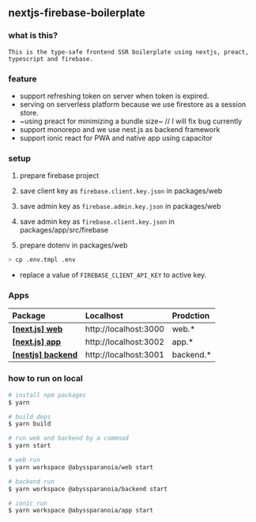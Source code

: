 ## nextjs-firebase-boilerplate

### what is this?

`This is the type-safe frontend SSR boilerplate using nextjs, preact, typescript and firebase.`

### feature

- support refreshing token on server when token is expired.
- serving on serverless platform because we use firestore as a session store.
- ~using preact for minimizing a bundle size~ // I will fix bug currently
- support monorepo and we use nest.js as backend framework
- support ionic react for PWA and native app using capacitor

### setup

1. prepare firebase project
2. save client key as `firebase.client.key.json` in packages/web
3. save admin key as `firebase.admin.key.json` in packages/web
4. save admin key as `firebase.client.key.json` in packages/app/src/firebase

5. prepare dotenv in packages/web

```bash
> cp .env.tmpl .env
```

- replace a value of `FIREBASE_CLIENT_API_KEY` to active key.

### Apps

| Package                                    | Localhost             | Prodction  |
| :----------------------------------------- | :-------------------- | :--------- |
| **[[next.js] web](./packages/web)**        | http://localhost:3000 | web.\*     |
| **[[next.js] app](./packages/app)**        | http://localhost:3002 | app.\*     |
| **[[nestjs] backend](./packages/backend)** | http://localhost:3001 | backend.\* |

### how to run on local

```bash
# install npm packages
$ yarn

# build deps
$ yarn build

# run web and backend by a commnad
$ yarn start

# web run
$ yarn workspace @abyssparanoia/web start

# backend run
$ yarn workspace @abyssparanoia/backend start

# ionic run
$ yarn workspace @abyssparanoia/app start
```
